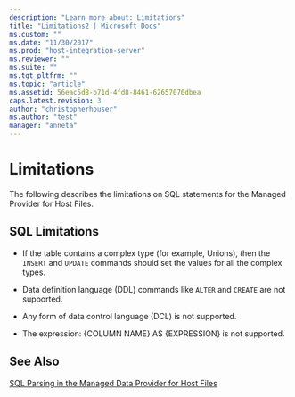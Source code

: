 ```yaml
---
description: "Learn more about: Limitations"
title: "Limitations2 | Microsoft Docs"
ms.custom: ""
ms.date: "11/30/2017"
ms.prod: "host-integration-server"
ms.reviewer: ""
ms.suite: ""
ms.tgt_pltfrm: ""
ms.topic: "article"
ms.assetid: 56eac5d8-b71d-4fd8-8461-62657070dbea
caps.latest.revision: 3
author: "christopherhouser"
ms.author: "test"
manager: "anneta"
---
```

# Limitations
The following describes the limitations on SQL statements for the Managed Provider for Host Files.  
  
## SQL Limitations  
  
-   If the table contains a complex type (for example, Unions), then the `INSERT` and `UPDATE` commands should set the values for all the complex types.  
  
-   Data definition language (DDL) commands like `ALTER` and `CREATE` are not supported.  
  
-   Any form of data control language (DCL) is not supported.  
  
-   The expression: {COLUMN NAME} AS {EXPRESSION} is not supported.  
  
## See Also  
 [SQL Parsing in the Managed Data Provider for Host Files](../core/sql-parsing-in-the-managed-data-provider-for-host-files2.md)
